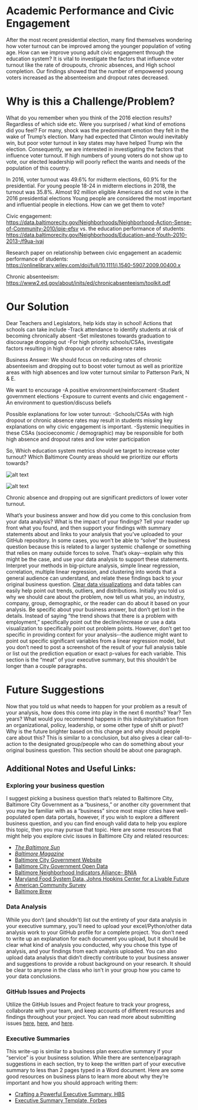 # Academic Performance and Civic Engagement
After the most recent presidential election, many find themselves wondering how voter turnout can be improved among the younger population of voting age. How can we improve young adult civic engagement through the education system? It is vital to investigate the factors that influence voter turnout like the rate of droupouts, chronic absences, and High school completion. Our findings showed that the number of empowered yooung voters increased as the absenteeism and dropout rates decreased. 
 

# Why is this a Challenge/Problem?
What do you remember when you think of the 2016 election results? Regardless of which side etc. Were you surprised / what kind of emotions did you feel? For many, shock was the predominant emotion they felt in the wake of Trump’s election. Many had expected that Clinton would inevitably win, but poor voter turnout in key states may have helped Trump win the election. Consequently, we are interested in investigating the factors that influence voter turnout. If high numbers of young voters do not show up to vote, our elected leadership will poorly reflect the wants and needs of the population of this country.

In 2016, voter turnout was 49.6% for midterm elections, 60.9% for the presidential. For young people 18-24 in midterm elections in 2018, the turnout was 35.8%. 
Almost 92 million eligible Americans did not vote in the 2016 presidential elections
Young people are considered the most important and influential people in elections. How can we get them to vote?


Civic engagement: https://data.baltimorecity.gov/Neighborhoods/Neighborhood-Action-Sense-of-Community-2010/ipje-efsv
 vs. the education performance of students:
https://data.baltimorecity.gov/Neighborhoods/Education-and-Youth-2010-2013-/f9ua-ivaj

Research paper on relationship between civic engagement an academic performance of students:
https://onlinelibrary.wiley.com/doi/full/10.1111/j.1540-5907.2009.00400.x

Chronic absenteeism:
https://www2.ed.gov/about/inits/ed/chronicabsenteeism/toolkit.pdf


# Our Solution
Dear Teachers and Legislators, help kids stay in school! Actions that schools can take include
-Track attendance to identify students at risk of becoming chronically absent
-Set milestones towards graduation to discourage dropping out 
-For high priority schools/CSAs, investigate factors resulting in high dropout or chronic absence rates 

Business Answer: We should focus on reducing rates of chronic absenteeism and dropping out to boost voter turnout as well as prioritize areas with high absences and low voter turnout similar to Patterson Park, N & E.

We want to encourage
-A positive environment/reinforcement
-Student government elections
-Exposure to current events and civic engagement
-An environment to question/discuss beliefs

Possible explanations for low voter tunrout:
-Schools/CSAs with high dropout or chronic absence rates may result in students missing key explanations on why civic engagement is important.
-Systemic inequities in these CSAs (socioeconomic / demographic) may be responsible for both high absence and dropout rates and low voter participation

So, Which education system metrics should we target to increase voter turnout?
Which Baltimore County areas should we prioritize our efforts towards? 

![alt text](https://github.com/jhu-business-analytics/Midterm--Andrea-Michele-Serfine/blob/master/Annotation%202019-10-25%20151452.png "Voter Turnout vs HS Dropout rates")

![alt text](https://github.com/jhu-business-analytics/Midterm--Andrea-Michele-Serfine/blob/master/Annotation%202019-10-25%20151518.png "Voter Turnout vs HS Chronic Absence rates")

Chronic absence and dropping out are significant predictors of lower voter turnout. 

What’s your business answer and how did you come to this conclusion from your data analysis? What is the impact of your findings? Tell your reader up front what you found, and then support your findings with summary statements about and links to your analysis that you’ve uploaded to your GitHub repository. In some cases, you won’t be able to “solve” the business question because this is related to a larger systemic challenge or something that relies on many outside forces to solve. That’s okay--explain why this might be the case, and use your data analysis to support these statements. Interpret your methods in big-picture analysis, simple linear regression, correlation, multiple linear regression, and clustering into words that a general audience can understand, and relate these findings back to your original business question. [Clear data visualizations](https://github.com/adam-p/markdown-here/wiki/Markdown-Cheatsheet) and data tables can easily help point out trends, outliers, and distributions. Initially you told us why we should care about the problem, now tell us what you, an industry, company, group, demographic, or the reader can do about it based on your analysis. Be specific about your business answer, but don’t get lost in the details. Instead of saying “the trend shows that there is a problem with employment,” specifically point out the decline/increase or use a data visualization to specifically point out problem points. However, don’t get too specific in providing context for your analysis--the audience might want to point out specific significant variables from a linear regression model, but you don’t need to post a screenshot of the result of your full analysis table or list out the prediction equation or exact p-values for each variable. This section is the “meat” of your executive summary, but this shouldn’t be longer than a couple paragraphs.

# Future Suggestions
Now that you told us what needs to happen for your problem as a result of your analysis, how does this come into play in the next 6 months? Year? Ten years? What would you recommend happens in this industry/situation from an organizational, policy, leadership, or some other type of shift or pivot? Why is the future brighter based on this change and why should people care about this? This is similar to a conclusion, but also gives a clear call-to-action to the designated group/people who can do something about your original business question. This section should be about one paragraph.

## Additional Notes and Useful Links:
### Exploring your business question
I suggest picking a business question that’s related to Baltimore City, Baltimore City Government as a “business,” or another city government that you may be familiar with as a “business” since most major cities have well-populated open data portals, however, if you wish to explore a different business question, and you can find enough valid data to help you explore this topic, then you may pursue that topic. Here are some resources that might help you explore civic issues in Baltimore City and related resources: 
 - [_The Baltimore Sun_](https://www.baltimoresun.com/)
 - [_Baltimore Magazine_](https://www.baltimoremagazine.com/)
 - [Baltimore City Government Website](https://www.baltimorecity.gov/)
 - [Baltimore City Government Open Data](https://data.baltimorecity.gov/)
 - [Baltimore Neighborhood Indicators Alliance- BNIA](https://data-bniajfi.opendata.arcgis.com/)
 - [Maryland Food System Data, Johns Hopkins Center for a Livable Future](https://data-clf.hub.arcgis.com)
 - [American Community Survey](https://factfinder.census.gov/faces/nav/jsf/pages/index.xhtml)
 - [Baltimore Brew](https://www.baltimorebrew.com/)

### Data Analysis
While you don’t (and shouldn’t) list out the entirety of your data analysis in your executive summary, you’ll need to upload your excel/Python/other data analysis work to your GitHub profile for a complete project. You don’t need to write up an explanation for each document you upload, but it should be clear what kind of analysis you conducted, why you chose this type of analysis, and your findings from each analysis uploaded. You can also upload data analysis that didn’t directly contribute to your business answer and suggestions to provide a robust background on your research. It should be clear to anyone in the class who isn’t in your group how you came to your data conclusions. 

### GitHub Issues and Projects
Utilize the GitHub Issues and Project feature to track your progress, collaborate with your team, and keep accounts of different resources and findings throughout your project. You can read more about submitting issues [here](https://help.github.com/en/articles/creating-an-issue), [here](https://guides.github.com/features/issues/), and [here](https://help.github.com/en/articles/about-issues).

### Executive Summaries
This write-up is similar to a business plan executive summary if your “service” is your business solution. While there are sentence/paragraph suggestions in each section, try to keep the written part of your executive summary to less than 2 pages typed in a Word document. Here are some good resources on business plans to learn more about why they’re important and how you should approach writing them:
 - [Crafting a Powerful Executive Summary, HBS](https://hbswk.hbs.edu/archive/crafting-a-powerful-executive-summary)
 - [Executive Summary Template, Forbes](https://www.forbes.com/sites/alejandrocremades/2018/07/31/executive-summary-template-what-to-include/#2cd9f1f85ddf) 


